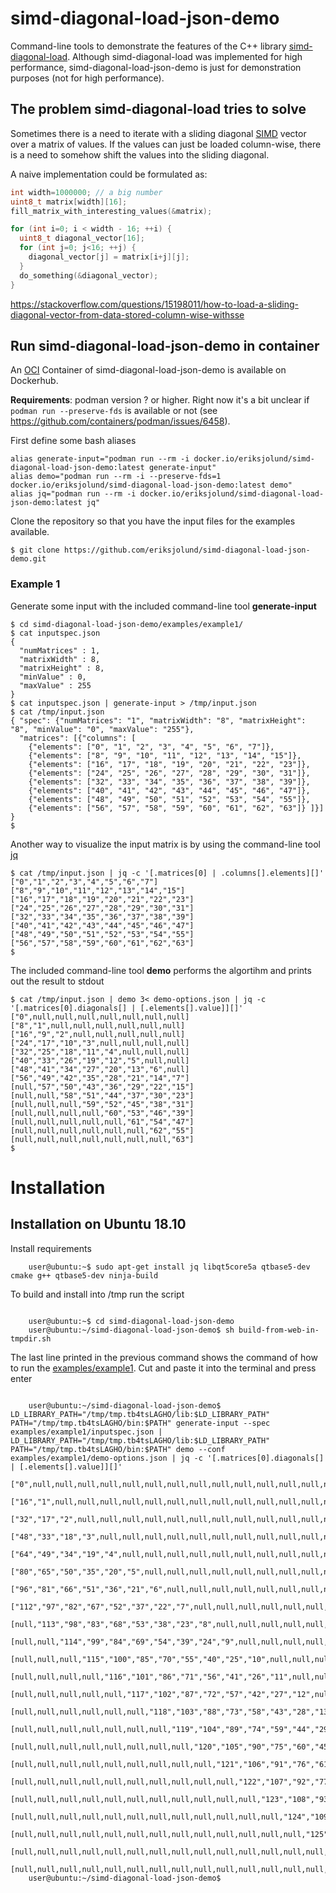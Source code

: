 # simd-diagonal-load-json-demo

Command-line tools to demonstrate the features of the C++ library [simd-diagonal-load](https://github.com/eriksjolund/simd-diagonal-load).
Although simd-diagonal-load was implemented for high performance, simd-diagonal-load-json-demo is just for demonstration purposes (not for high performance).

## The problem simd-diagonal-load tries to solve

Sometimes there is a need to iterate with a sliding diagonal [SIMD](https://en.wikipedia.org/wiki/SIMD) vector over a matrix of values. If the values can just be loaded column-wise, there
is a need to somehow shift the values into the sliding diagonal.

A naive implementation could be formulated as:

```c++
int width=1000000; // a big number
uint8_t matrix[width][16];
fill_matrix_with_interesting_values(&matrix);

for (int i=0; i < width - 16; ++i) {
  uint8_t diagonal_vector[16];
  for (int j=0; j<16; ++j) {
    diagonal_vector[j] = matrix[i+j][j];
  }
  do_something(&diagonal_vector);
}
```

https://stackoverflow.com/questions/15198011/how-to-load-a-sliding-diagonal-vector-from-data-stored-column-wise-withsse

## Run simd-diagonal-load-json-demo in container

An [OCI](https://opencontainers.org/) Container of simd-diagonal-load-json-demo is
available on Dockerhub.

__Requirements__: podman version ? or higher. Right now it's a bit unclear if `podman run --preserve-fds` is available or not (see https://github.com/containers/podman/issues/6458).

First define some bash aliases
```
alias generate-input="podman run --rm -i docker.io/eriksjolund/simd-diagonal-load-json-demo:latest generate-input"
alias demo="podman run --rm -i --preserve-fds=1 docker.io/eriksjolund/simd-diagonal-load-json-demo:latest demo"
alias jq="podman run --rm -i docker.io/eriksjolund/simd-diagonal-load-json-demo:latest jq"
```

Clone the repository so that you have the input files for the examples available.

```
$ git clone https://github.com/eriksjolund/simd-diagonal-load-json-demo.git
```

### Example 1

Generate some input with the included command-line tool __generate-input__ 

```
$ cd simd-diagonal-load-json-demo/examples/example1/
$ cat inputspec.json
{
  "numMatrices" : 1,
  "matrixWidth" : 8,
  "matrixHeight" : 8,
  "minValue" : 0,
  "maxValue" : 255
}
$ cat inputspec.json | generate-input > /tmp/input.json
$ cat /tmp/input.json
{ "spec": {"numMatrices": "1", "matrixWidth": "8", "matrixHeight": "8", "minValue": "0", "maxValue": "255"},
  "matrices": [{"columns": [
    {"elements": ["0", "1", "2", "3", "4", "5", "6", "7"]},
    {"elements": ["8", "9", "10", "11", "12", "13", "14", "15"]},
    {"elements": ["16", "17", "18", "19", "20", "21", "22", "23"]},
    {"elements": ["24", "25", "26", "27", "28", "29", "30", "31"]},
    {"elements": ["32", "33", "34", "35", "36", "37", "38", "39"]},
    {"elements": ["40", "41", "42", "43", "44", "45", "46", "47"]},
    {"elements": ["48", "49", "50", "51", "52", "53", "54", "55"]},
    {"elements": ["56", "57", "58", "59", "60", "61", "62", "63"]} ]}] }
$
```

Another way to visualize the input matrix is by using the command-line tool [jq](https://stedolan.github.io/jq/)

```
$ cat /tmp/input.json | jq -c '[.matrices[0] | .columns[].elements][]'
["0","1","2","3","4","5","6","7"]
["8","9","10","11","12","13","14","15"]
["16","17","18","19","20","21","22","23"]
["24","25","26","27","28","29","30","31"]
["32","33","34","35","36","37","38","39"]
["40","41","42","43","44","45","46","47"]
["48","49","50","51","52","53","54","55"]
["56","57","58","59","60","61","62","63"]
$
```

The included command-line tool __demo__ performs the algortihm and prints out the result to stdout

```
$ cat /tmp/input.json | demo 3< demo-options.json | jq -c '[.matrices[0].diagonals[] | [.elements[].value]][]'
["0",null,null,null,null,null,null,null]
["8","1",null,null,null,null,null,null]
["16","9","2",null,null,null,null,null]
["24","17","10","3",null,null,null,null]
["32","25","18","11","4",null,null,null]
["40","33","26","19","12","5",null,null]
["48","41","34","27","20","13","6",null]
["56","49","42","35","28","21","14","7"]
[null,"57","50","43","36","29","22","15"]
[null,null,"58","51","44","37","30","23"]
[null,null,null,"59","52","45","38","31"]
[null,null,null,null,"60","53","46","39"]
[null,null,null,null,null,"61","54","47"]
[null,null,null,null,null,null,"62","55"]
[null,null,null,null,null,null,null,"63"]
$
```

# Installation

## Installation on Ubuntu 18.10


Install requirements

```
    user@ubuntu:~$ sudo apt-get install jq libqt5core5a qtbase5-dev cmake g++ qtbase5-dev ninja-build
```

To build and install into /tmp run the script

```

    user@ubuntu:~$ cd simd-diagonal-load-json-demo
    user@ubuntu:~/simd-diagonal-load-json-demo$ sh build-from-web-in-tmpdir.sh

```

The last line printed in the previous command shows the command of how to run the [examples/example1](examples/example1). Cut and paste it into the terminal and press enter

```

    user@ubuntu:~/simd-diagonal-load-json-demo$ LD_LIBRARY_PATH="/tmp/tmp.tb4tsLAGHO/lib:$LD_LIBRARY_PATH" PATH="/tmp/tmp.tb4tsLAGHO/bin:$PATH" generate-input --spec examples/example1/inputspec.json | LD_LIBRARY_PATH="/tmp/tmp.tb4tsLAGHO/lib:$LD_LIBRARY_PATH" PATH="/tmp/tmp.tb4tsLAGHO/bin:$PATH" demo --conf examples/example1/demo-options.json | jq -c '[.matrices[0].diagonals[] | [.elements[].value]][]'
    ["0",null,null,null,null,null,null,null,null,null,null,null,null,null,null,null]
    ["16","1",null,null,null,null,null,null,null,null,null,null,null,null,null,null]
    ["32","17","2",null,null,null,null,null,null,null,null,null,null,null,null,null]
    ["48","33","18","3",null,null,null,null,null,null,null,null,null,null,null,null]
    ["64","49","34","19","4",null,null,null,null,null,null,null,null,null,null,null]
    ["80","65","50","35","20","5",null,null,null,null,null,null,null,null,null,null]
    ["96","81","66","51","36","21","6",null,null,null,null,null,null,null,null,null]
    ["112","97","82","67","52","37","22","7",null,null,null,null,null,null,null,null]
    [null,"113","98","83","68","53","38","23","8",null,null,null,null,null,null,null]
    [null,null,"114","99","84","69","54","39","24","9",null,null,null,null,null,null]
    [null,null,null,"115","100","85","70","55","40","25","10",null,null,null,null,null]
    [null,null,null,null,"116","101","86","71","56","41","26","11",null,null,null,null]
    [null,null,null,null,null,"117","102","87","72","57","42","27","12",null,null,null]
    [null,null,null,null,null,null,"118","103","88","73","58","43","28","13",null,null]
    [null,null,null,null,null,null,null,"119","104","89","74","59","44","29","14",null]
    [null,null,null,null,null,null,null,null,"120","105","90","75","60","45","30","15"]
    [null,null,null,null,null,null,null,null,null,"121","106","91","76","61","46","31"]
    [null,null,null,null,null,null,null,null,null,null,"122","107","92","77","62","47"]
    [null,null,null,null,null,null,null,null,null,null,null,"123","108","93","78","63"]
    [null,null,null,null,null,null,null,null,null,null,null,null,"124","109","94","79"]
    [null,null,null,null,null,null,null,null,null,null,null,null,null,"125","110","95"]
    [null,null,null,null,null,null,null,null,null,null,null,null,null,null,"126","111"]
    [null,null,null,null,null,null,null,null,null,null,null,null,null,null,null,"127"]
    user@ubuntu:~/simd-diagonal-load-json-demo$ 


```

